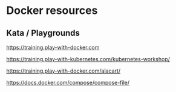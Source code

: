 # Docker resources

## Kata / Playgrounds

https://training.play-with-docker.com

https://training.play-with-kubernetes.com/kubernetes-workshop/

https://training.play-with-docker.com/alacart/

https://docs.docker.com/compose/compose-file/
